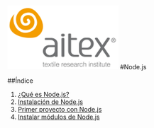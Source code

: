 ![logo_aitex.png](images/logo_aitex_min.png "Logotipo de Aitex")
#Node.js

##Índice
1. [¿Qué es Node.js?](/react/nodejs/1_what_is_node.md)
2. [Instalación de Node.js](/react/nodejs/2_install_nodejs.md)
3. [Primer proyecto con Node.js](/react/nodejs/3_first_project.md)
4. [Instalar módulos de Node.js](/react/nodejs/4_Install_nodejs_modules.md)